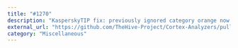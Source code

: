 ```yaml
---
title: "#1270"
description: "KasperskyTIP fix: previously ignored category orange now is malicious ()"
external_url: "https://github.com/TheHive-Project/Cortex-Analyzers/pull/1270"
category: "Miscellaneous"
---
```


